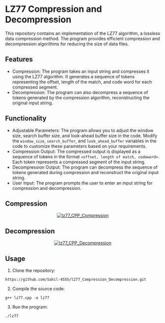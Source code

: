 # LZ77 Compression and Decompression

This repository contains an implementation of the LZ77 algorithm, a lossless data compression method. The program provides efficient compression and decompression algorithms for reducing the size of data files.

## Features

- Compression: The program takes an input string and compresses it using the LZ77 algorithm. It generates a sequence of tokens representing the offset, length of the match, and code word for each compressed segment.
- Decompression: The program can also decompress a sequence of tokens generated by the compression algorithm, reconstructing the original input string.

## Functionality

- Adjustable Parameters: The program allows you to adjust the window size, search buffer size, and look-ahead buffer size in the code. Modify the `window_size`, `search_buffer`, and `look_ahead_buffer` variables in the code to customize these parameters based on your requirements.
- Compression Output: The compressed output is displayed as a sequence of tokens in the format `<offset, length of match, codeword>`. Each token represents a compressed segment of the input string.
- Decompression Output: The program can decompress the sequence of tokens generated during compression and reconstruct the original input string.
- User Input: The program prompts the user to enter an input string for compression and decompression.

## Compression
<div align="center">

[![lz77_CPP_Compression](https://www.linkpicture.com/q/1_302.png)](https://www.linkpicture.com/q/1_302.png)

</div>

## Decompression
<div align="center">

[![lz77_CPP_Decompression](https://www.linkpicture.com/q/2_258.png)](https://www.linkpicture.com/q/2_258.png)

</div>

## Usage

1. Clone the repository:
```
https://github.com/Sahil-4555/lZ77_Compression_Decompression.git
```
2. Compile the source code:
```
g++ lz77.cpp -o lz77
```
3. Run the program:
```
./lz77
```
